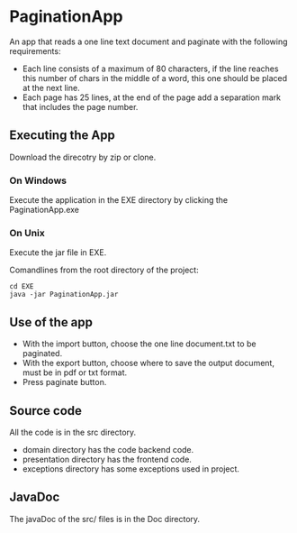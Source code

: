 # PaginationApp
An app that reads a one line text document and paginate with the following requirements:
* Each line consists of a maximum of 80 characters, if the line reaches this number of chars in the middle of a word, this one should be placed at the next line.
* Each page has 25 lines, at the end of the page add a separation mark that includes the page number.

## Executing the App
Download the direcotry by zip or clone.
### On Windows
Execute the application in the EXE directory by clicking the PaginationApp.exe
### On Unix
Execute the jar file in EXE.

Comandlines from the root directory of the project:
```
cd EXE
java -jar PaginationApp.jar
```
## Use of the app
* With the import button, choose the one line document.txt to be paginated.
* With the export button, choose where to save the output document, must be in pdf or txt format.
* Press paginate button.
  
## Source code
All the code is in the src directory.

* domain directory has the code backend code.
* presentation directory has the frontend code.
* exceptions directory has some exceptions used in project.

## JavaDoc 
The javaDoc of the src/ files is in the Doc directory.



